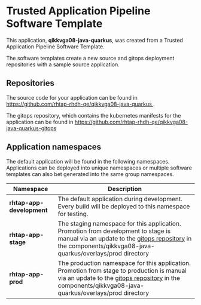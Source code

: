 # Trusted Application Pipeline Software Template

This application, **qikkvga08-java-quarkus**, was created from a Trusted Application Pipeline Software Template.

The software templates create a new source and gitops deployment repositories with a sample source application. 

## Repositories

The source code for your application can be found in [https://github.com/rhtap-rhdh-qe/qikkvga08-java-quarkus ](https://github.com/rhtap-rhdh-qe/qikkvga08-java-quarkus ).
 
The gitops repository, which contains the kubernetes manifests for the application can be found in 
[https://github.com/rhtap-rhdh-qe/qikkvga08-java-quarkus-gitops ](https://github.com/rhtap-rhdh-qe/qikkvga08-java-quarkus-gitops ) 

## Application namespaces 

The default application will be found in the following namespaces. Applications can be deployed into unique namespaces or multiple software templates can also bet generated into the same group namespaces.  

|  Namespace   |  Description   |  
| -------- | -------- |   
| **rhtap-app-development** | The default application during development. Every build will be deployed to this namespace for testing. | 
| **rhtap-app-stage** | The staging namespace for this application. Promotion from development to stage is manual via an update to the [gitops repository](https://github.com/rhtap-rhdh-qe/qikkvga08-java-quarkus-gitops ) in the components/qikkvga08-java-quarkus/overlays/prod directory |  
| **rhtap-app-prod** | The production namespace for this application. Promotion from stage to production is manual via an update to the [gitops repository](https://github.com/rhtap-rhdh-qe/qikkvga08-java-quarkus-gitops ) in the components/qikkvga08-java-quarkus/overlays/prod directory | 